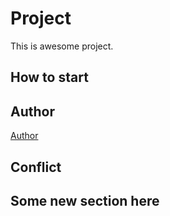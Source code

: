 ﻿# Project
This is awesome project.
## How to start
## Author
[Author](author.md)
## Conflict
## Some new section here
